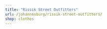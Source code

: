 ```yaml
---
title: "Rissik Street Outfitters"
url: /johannesburg/rissik-street-outfitters/
shop: clothes
---
```

